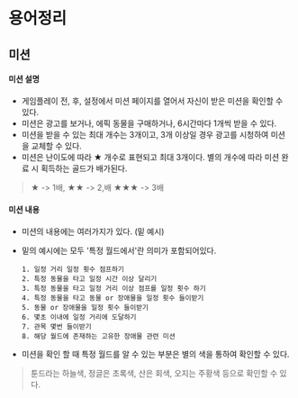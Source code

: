 # 용어정리
## 미션

#### 미션 설명
+ 게임플레이 전, 후, 설정에서 미션 페이지를 열어서 자신이 받은 미션을 확인할 수 있다.
+ 미션은 광고를 보거나, 에픽 동물을 구매하거나, 6시간마다 1개씩 받을 수 있다.
+ 미션을 받을 수 있는 최대 개수는 3개이고, 3개 이상일 경우 광고를 시청하여 미션을 교체할 수 있다.
+ 미션은 난이도에 따라 ★ 개수로 표현되고 최대 3개이다. 별의 개수에 따라 미션 완료 시 획득하는 골드가 배가된다.
>  ★ -> 1배,  ★★ -> 2,배 ★★★ -> 3배

#### 미션 내용
+ 미션의 내용에는 여러가지가 있다. (밑 예시)
+ 밑의 예시에는 모두 '특정 월드에서'란 의미가 포함되어있다.

      1. 일정 거리 일정 횟수 점프하기
      2. 특정 동물을 타고 일정 시간 이상 달리기
      3. 특정 동물을 타고 일정 거리 이상 점프를 일정 횟수 하기
      4. 특정 동물을 타고 동물 or 장애물을 일정 횟수 들이받기
      5. 동물 or 장애물을 일정 횟수 들이받기
      6. 몇초 이내에 일정 거리에 도달하기
      7. 관목 몇번 들이받기
      8. 해당 월드에 존재하는 고유한 장애물 관련 미션
+ 미션을 확인 할 때 특정 월드를 알 수 있는 부분은 별의 색을 통하여 확인할 수 있다.
> 툰드라는 하늘색, 정글은 초록색, 산은 회색, 오지는 주황색 등으로 확인할 수 있다.
